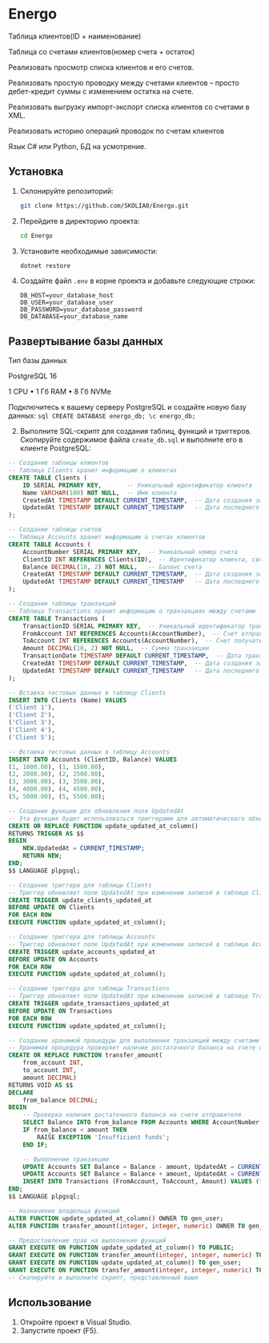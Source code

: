 # Energo

Таблица клиентов(ID + наименование)

Таблица со счетами клиентов(номер счета + остаток)

Реализовать просмотр списка клиентов и его счетов.

Реализовать простую проводку между счетами клиентов – просто дебет-кредит суммы с изменением остатка на счете.

Реализовать выгрузку импорт-экспорт списка клиентов со счетами в XML.

Реализовать историю операций проводок по счетам клиентов

Язык C# или Python, БД на усмотрение.


## Установка

1. Склонируйте репозиторий:
    ```sh
    git clone https://github.com/SKOLIA0/Energo.git
    ```

2. Перейдите в директорию проекта:
    ```sh
    cd Energo
    ```

3. Установите необходимые зависимости:
    ```sh
    dotnet restore
    ```

4. Создайте файл `.env` в корне проекта и добавьте следующие строки:
    ```env
    DB_HOST=your_database_host
    DB_USER=your_database_user
    DB_PASSWORD=your_database_password
    DB_DATABASE=your_database_name
    ```
## Развертывание базы данных
Тип базы данных

PostgreSQL 16

1 CPU • 1 Гб RAM • 8 Гб NVMe

Подключитесь к вашему серверу PostgreSQL и создайте новую базу данных:
    ```sql
    CREATE DATABASE energo_db;
    \c energo_db;
    ```

2. Выполните SQL-скрипт для создания таблиц, функций и триггеров. Скопируйте содержимое файла `create_db.sql` и выполните его в клиенте PostgreSQL:
```sql
-- Создание таблицы клиентов
-- Таблица Clients хранит информацию о клиентах
CREATE TABLE Clients (
    ID SERIAL PRIMARY KEY,       -- Уникальный идентификатор клиента
    Name VARCHAR(100) NOT NULL,  -- Имя клиента
    CreatedAt TIMESTAMP DEFAULT CURRENT_TIMESTAMP,  -- Дата создания записи
    UpdatedAt TIMESTAMP DEFAULT CURRENT_TIMESTAMP   -- Дата последнего обновления записи
);
```
```sql 
-- Создание таблицы счетов
-- Таблица Accounts хранит информацию о счетах клиентов
CREATE TABLE Accounts (
    AccountNumber SERIAL PRIMARY KEY,  -- Уникальный номер счета
    ClientID INT REFERENCES Clients(ID),  -- Идентификатор клиента, связанный со счетом
    Balance DECIMAL(18, 2) NOT NULL,   -- Баланс счета
    CreatedAt TIMESTAMP DEFAULT CURRENT_TIMESTAMP,  -- Дата создания записи
    UpdatedAt TIMESTAMP DEFAULT CURRENT_TIMESTAMP   -- Дата последнего обновления записи
);
```

```sql 
-- Создание таблицы транзакций
-- Таблица Transactions хранит информацию о транзакциях между счетами
CREATE TABLE Transactions (
    TransactionID SERIAL PRIMARY KEY,  -- Уникальный идентификатор транзакции
    FromAccount INT REFERENCES Accounts(AccountNumber),  -- Счет отправителя
    ToAccount INT REFERENCES Accounts(AccountNumber),  -- Счет получателя
    Amount DECIMAL(18, 2) NOT NULL,  -- Сумма транзакции
    TransactionDate TIMESTAMP DEFAULT CURRENT_TIMESTAMP,  -- Дата транзакции
    CreatedAt TIMESTAMP DEFAULT CURRENT_TIMESTAMP,  -- Дата создания записи
    UpdatedAt TIMESTAMP DEFAULT CURRENT_TIMESTAMP   -- Дата последнего обновления записи
);
```

```sql 
-- Вставка тестовых данных в таблицу Clients
INSERT INTO Clients (Name) VALUES 
('Client 1'), 
('Client 2'), 
('Client 3'), 
('Client 4'), 
('Client 5');
```
```sql 
-- Вставка тестовых данных в таблицу Accounts
INSERT INTO Accounts (ClientID, Balance) VALUES 
(1, 1000.00), (1, 1500.00),
(2, 2000.00), (2, 2500.00),
(3, 3000.00), (3, 3500.00),
(4, 4000.00), (4, 4500.00),
(5, 5000.00), (5, 5500.00);
```
```sql 
-- Создание функции для обновления поля UpdatedAt
-- Эта функция будет использоваться триггерами для автоматического обновления поля UpdatedAt при изменении записей
CREATE OR REPLACE FUNCTION update_updated_at_column()
RETURNS TRIGGER AS $$
BEGIN
    NEW.UpdatedAt = CURRENT_TIMESTAMP;
    RETURN NEW;
END;
$$ LANGUAGE plpgsql;
```
```sql 
-- Создание триггера для таблицы Clients
-- Триггер обновляет поле UpdatedAt при изменении записей в таблице Clients
CREATE TRIGGER update_clients_updated_at
BEFORE UPDATE ON Clients
FOR EACH ROW
EXECUTE FUNCTION update_updated_at_column();
```
```sql 
-- Создание триггера для таблицы Accounts
-- Триггер обновляет поле UpdatedAt при изменении записей в таблице Accounts
CREATE TRIGGER update_accounts_updated_at
BEFORE UPDATE ON Accounts
FOR EACH ROW
EXECUTE FUNCTION update_updated_at_column();
```
```sql 
-- Создание триггера для таблицы Transactions
-- Триггер обновляет поле UpdatedAt при изменении записей в таблице Transactions
CREATE TRIGGER update_transactions_updated_at
BEFORE UPDATE ON Transactions
FOR EACH ROW
EXECUTE FUNCTION update_updated_at_column();
```
```sql 
-- Создание хранимой процедуры для выполнения транзакций между счетами
-- Хранимая процедура проверяет наличие достаточного баланса на счете отправителя, выполняет транзакцию и обновляет балансы
CREATE OR REPLACE FUNCTION transfer_amount(
    from_account INT,
    to_account INT,
    amount DECIMAL)
RETURNS VOID AS $$
DECLARE
    from_balance DECIMAL;
BEGIN
    -- Проверка наличия достаточного баланса на счете отправителя
    SELECT Balance INTO from_balance FROM Accounts WHERE AccountNumber = from_account;
    IF from_balance < amount THEN
        RAISE EXCEPTION 'Insufficient funds';
    END IF;

    -- Выполнение транзакции
    UPDATE Accounts SET Balance = Balance - amount, UpdatedAt = CURRENT_TIMESTAMP WHERE AccountNumber = from_account;
    UPDATE Accounts SET Balance = Balance + amount, UpdatedAt = CURRENT_TIMESTAMP WHERE AccountNumber = to_account;
    INSERT INTO Transactions (FromAccount, ToAccount, Amount) VALUES (from_account, to_account, amount);
END;
$$ LANGUAGE plpgsql;

-- Назначение владельца функций
ALTER FUNCTION update_updated_at_column() OWNER TO gen_user;
ALTER FUNCTION transfer_amount(integer, integer, numeric) OWNER TO gen_user;

-- Предоставление прав на выполнение функций
GRANT EXECUTE ON FUNCTION update_updated_at_column() TO PUBLIC;
GRANT EXECUTE ON FUNCTION transfer_amount(integer, integer, numeric) TO PUBLIC;
GRANT EXECUTE ON FUNCTION update_updated_at_column() TO gen_user;
GRANT EXECUTE ON FUNCTION transfer_amount(integer, integer, numeric) TO gen_user;
-- Скопируйте и выполните скрипт, представленный выше
```


## Использование

1. Откройте проект в Visual Studio.
2. Запустите проект (F5).
